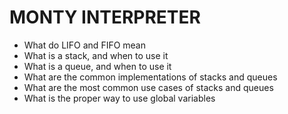 # MONTY INTERPRETER

*   What do LIFO and FIFO mean
*   What is a stack, and when to use it
*   What is a queue, and when to use it
*   What are the common implementations of stacks and queues
*   What are the most common use cases of stacks and queues
*   What is the proper way to use global variables

